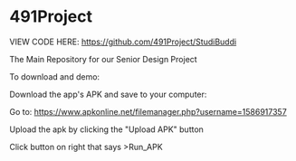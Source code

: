 # 491Project
VIEW CODE HERE: https://github.com/491Project/StudiBuddi

The Main Repository for our Senior Design Project


To download and demo: 

Download the app's APK and save to your computer:

Go to: https://www.apkonline.net/filemanager.php?username=1586917357

Upload the apk by clicking the "Upload APK" button 

Click button on right that says >Run_APK


